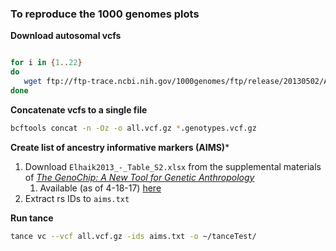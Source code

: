 ### To reproduce the 1000 genomes plots


**Download autosomal vcfs**

```bash

for i in {1..22}
do
   wget ftp://ftp-trace.ncbi.nih.gov/1000genomes/ftp/release/20130502/ALL.chr$i.phase3_shapeit2_mvncall_integrated_v5a.20130502.genotypes.vcf.gz
done

```

**Concatenate vcfs to a single file**

```bash
bcftools concat -n -Oz -o all.vcf.gz *.genotypes.vcf.gz
```

**Create list of ancestry informative markers (AIMS)***

1. Download `Elhaik2013_-_Table_S2.xlsx` from the supplemental materials of 
   [*The GenoChip: A New Tool for Genetic Anthropology*](https://www.ncbi.nlm.nih.gov/pmc/articles/PMC3673633/)
   1. Available (as of 4-18-17) [here](https://oup.silverchair-cdn.com/oup/backfile/Content_public/Journal/gbe/5/5/10.1093_gbe_evt066/1/evt066_Supplementary_Data.zip?Expires=1492662814&Signature=HSnHR-lWbQnt302x2h-9Srd-ECUHY9gRizGaeNE2N2UfhY47hV8M9rUcCkKxXYH-SmszdZnAzZBZ~1LkB2zKvLRQrnnv9wY5Q76UtEhOkJAYkslqoArqt53-YcHhLZgcmY1JPUBudtS~XIAKlMVcCWtMqJo6d8IEFgXDAxrAJxwbhCzhbnc-wdcG2fAq5Fd5GXDZiHRBsvkKGSdTiqL-xL5w4L2G6iXqzKi7hUc2dUIpUpTnjEj-BxNRFLX-W40wDIazZnuoRi2kNGau-s22oFYXLnI317iygJd7IIymFFCeBRL7Ep6pVNYjSIdfaDhCT1Wy-ObgEwo8zLNO1OAdpA__&Key-Pair-Id=APKAIUCZBIA4LVPAVW3Q)
2. Extract rs IDs to `aims.txt`
    
**Run tance**

```bash
tance vc --vcf all.vcf.gz -ids aims.txt -o ~/tanceTest/

```
